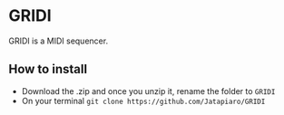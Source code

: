 # GRIDI

GRIDI is a MIDI sequencer.

## How to install

  - Download the .zip and once you unzip it, rename the folder to `GRIDI`
  - On your terminal `git clone https://github.com/Jatapiaro/GRIDI`


